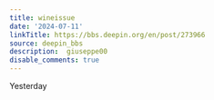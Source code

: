 ```yaml
---
title: wineissue
date: '2024-07-11'
linkTitle: https://bbs.deepin.org/en/post/273966
source: deepin_bbs
description:  giuseppe00 
disable_comments: true
---
```

Yesterday 
